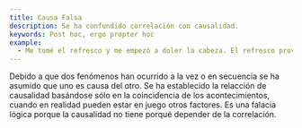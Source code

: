 ```yaml
---
title: Causa Falsa
description: Se ha confundido correlación con causalidad.
keywords: Post hoc, ergo propter hoc
example:
  - Me tomé el refresco y me empezó a doler la cabeza. El refresco provoca dolor de cabeza.
---
```

Debido a que dos fenómenos han ocurrido a la vez o en secuencia se ha asumido que uno es causa del otro. Se ha establecido la relacción de causalidad basándose sólo en la coincidencia de los acontecimientos, cuando en realidad pueden estar en juego otros factores. Es una falacia lógica porque la causalidad no tiene porqué depender de la correlación.
